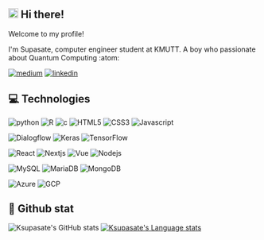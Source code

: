 ## <img src="https://media4.giphy.com/media/LOnt6uqjD9OexmQJRB/giphy.gif?cid=790b76118bba468aea56b5e43d050efe4d4eb523ec69401c&rid=giphy.gif&ct=g" alt="drawing" width="20" height="20"/> Hi there! 

Welcome to my profile!
<p>
I'm Supasate, computer engineer student at KMUTT. A boy who passionate about Quantum Computing :atom: 
<p>
<a href="https://medium.com/@ksupasate"><img src="https://img.shields.io/badge/Medium-12100E?style=for-the-badge&logo=medium&logoColor=white" alt="medium"/></a> <a href="https://www.linkedin.com/in/ksupasate"><img src="https://img.shields.io/badge/LinkedIn-0077B5?style=for-the-badge&logo=linkedin&logoColor=white" alt="linkedin"/></a> 
	
  
## :computer: Technologies
<img src="https://img.shields.io/badge/-Python-61DAFB?logo=python&logoColor=white&style=plastic" alt="python"/> <img src="https://img.shields.io/badge/R-276DC3?style=for-the-badge&logo=r&logoColor=white" alt="R"/> <img src="https://img.shields.io/badge/C-00599C?style=for-the-badge&logo=c&logoColor=white" alt="c"/>  <img src="https://img.shields.io/badge/HTML5-E34F26?style=for-the-badge&logo=html5&logoColor=white" alt="HTML5"/> <img src="https://img.shields.io/badge/CSS3-1572B6?style=for-the-badge&logo=css3&logoColor=white" alt="CSS3"/> <img src="https://img.shields.io/badge/JavaScript-323330?style=for-the-badge&logo=javascript&logoColor=F7DF1E" alt="Javascript"/>
<p>
<img src="https://img.shields.io/badge/dialogflow-FF9800?style=for-the-badge&logo=dialogflow&logoColor=white" alt="Dialogflow"/> <img src="https://img.shields.io/badge/Keras-FF0000?style=for-the-badge&logo=keras&logoColor=white" alt="Keras"/> <img src="https://img.shields.io/badge/TensorFlow-FF6F00?style=for-the-badge&logo=tensorflow&logoColor=white" alt="TensorFlow"/>	
<p>
<img src="https://img.shields.io/badge/React-20232A?style=for-the-badge&logo=react&logoColor=61DAFB" alt="React"/> <img src="https://img.shields.io/badge/next.js-000000?style=for-the-badge&logo=nextdotjs&logoColor=white" alt="Nextjs"/>
<img src="https://img.shields.io/badge/Vue.js-35495E?style=for-the-badge&logo=vuedotjs&logoColor=4FC08D" alt="Vue"/> <img src="https://img.shields.io/badge/Node.js-339933?style=for-the-badge&logo=nodedotjs&logoColor=white" alt="Nodejs"/> 
<p>
<img src="https://img.shields.io/badge/MySQL-005C84?style=for-the-badge&logo=mysql&logoColor=white" alt="MySQL"/> <img src="https://img.shields.io/badge/MariaDB-003545?style=for-the-badge&logo=mariadb&logoColor=white" alt="MariaDB"/> <img src="https://img.shields.io/badge/MongoDB-4EA94B?style=for-the-badge&logo=mongodb&logoColor=white" alt="MongoDB"/> 
<p>
<img src="https://img.shields.io/badge/microsoft%20azure-0089D6?style=for-the-badge&logo=microsoft-azure&logoColor=white" alt="Azure"/> <img src="https://img.shields.io/badge/Google_Cloud-4285F4?style=for-the-badge&logo=google-cloud&logoColor=white" alt="GCP"/> 
	
## :rocket: Github stat
![Ksupasate's GitHub stats](https://github-readme-stats.vercel.app/api?username=ksupasate&show_icons=true&theme=dracula)
[![Ksupasate's Language stats](https://github-readme-stats.vercel.app/api/top-langs/?username=ksupasate&layout=compact&theme=dracula)](https://github.com/ksupasate/github-readme-stats)

	
	
	
  
  
	

